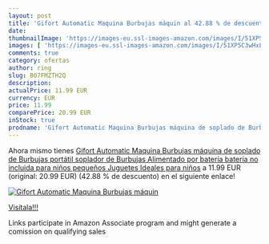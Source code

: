 ```yaml
---
layout: post
title: 'Gifort Automatic Maquina Burbujas máquin al 42.88 % de descuento'
date: 
thumbnailImage: 'https://images-eu.ssl-images-amazon.com/images/I/51XP5C3wHxL._SL200_.jpg'
images: [ 'https://images-eu.ssl-images-amazon.com/images/I/51XP5C3wHxL._SL200_.jpg' ]
comments: true
category: ofertas
author: ring
slug: B07FMZTH2Q
description:
actualPrice: 11.99 EUR
currency: EUR
price: 11.99
comparePrice: 20.99 EUR
inStock: true
prodname: 'Gifort Automatic Maquina Burbujas máquina de soplado de Burbujas portátil  soplador de Burbujas Alimentado por batería  batería no incluida  para niños pequeños  Juguetes Ideales para niños'
---
```


Ahora mismo tienes [Gifort Automatic Maquina Burbujas máquina de soplado de Burbujas portátil  soplador de Burbujas Alimentado por batería  batería no incluida  para niños pequeños  Juguetes Ideales para niños](https://www.amazon.es/dp/B07FMZTH2Q/?tag=tolees-21) a 11.99 EUR (original: 20.99 EUR) (42.88 %  de descuento) en el siguiente enlace!

[![Gifort Automatic Maquina Burbujas máquin](https://images-eu.ssl-images-amazon.com/images/I/51XP5C3wHxL._SL200_.jpg)](https://www.amazon.es/dp/B07FMZTH2Q/?tag=tolees-21)

[Visítala!!!](https://www.amazon.es/dp/B07FMZTH2Q/?tag=tolees-21)

Links participate in Amazon Associate program and might generate a comission on qualifying sales
